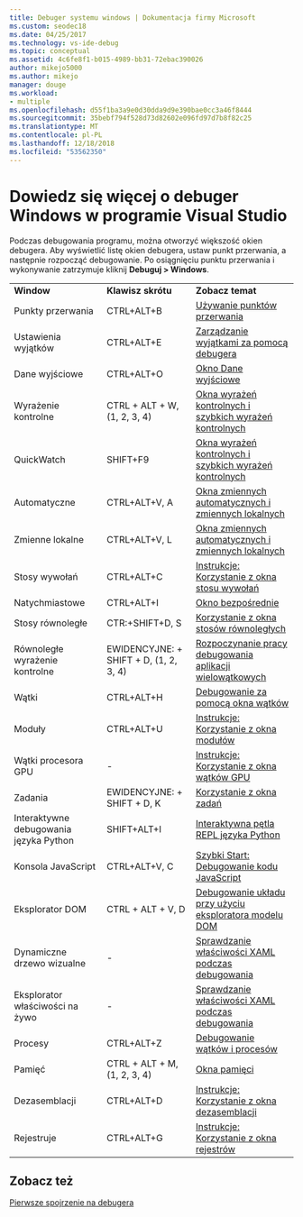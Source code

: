 ```yaml
---
title: Debuger systemu windows | Dokumentacja firmy Microsoft
ms.custom: seodec18
ms.date: 04/25/2017
ms.technology: vs-ide-debug
ms.topic: conceptual
ms.assetid: 4c6fe8f1-b015-4989-bb31-72ebac390026
author: mikejo5000
ms.author: mikejo
manager: douge
ms.workload:
- multiple
ms.openlocfilehash: d55f1ba3a9e0d30dda9d9e390bae0cc3a46f8444
ms.sourcegitcommit: 35bebf794f528d73d82602e096fd97d7b8f82c25
ms.translationtype: MT
ms.contentlocale: pl-PL
ms.lasthandoff: 12/18/2018
ms.locfileid: "53562350"
---
```

# <a name="learn-about-debugger-windows-in-visual-studio"></a>Dowiedz się więcej o debuger Windows w programie Visual Studio

Podczas debugowania programu, można otworzyć większość okien debugera. Aby wyświetlić listę okien debugera, ustaw punkt przerwania, a następnie rozpocząć debugowanie. Po osiągnięciu punktu przerwania i wykonywanie zatrzymuje kliknij **Debuguj > Windows**.

||||
|-|-|-|
|**Window**|**Klawisz skrótu**|**Zobacz temat**|
|Punkty przerwania|CTRL+ALT+B|[Używanie punktów przerwania](../debugger/using-breakpoints.md)|
|Ustawienia wyjątków|CTRL+ALT+E|[Zarządzanie wyjątkami za pomocą debugera](../debugger/managing-exceptions-with-the-debugger.md)|
|Dane wyjściowe|CTRL+ALT+O|[Okno Dane wyjściowe](../ide/reference/output-window.md)|
|Wyrażenie kontrolne|CTRL + ALT + W, (1, 2, 3, 4)|[Okna wyrażeń kontrolnych i szybkich wyrażeń kontrolnych](../debugger/watch-and-quickwatch-windows.md)|
|QuickWatch|SHIFT+F9|[Okna wyrażeń kontrolnych i szybkich wyrażeń kontrolnych](../debugger/watch-and-quickwatch-windows.md)|
|Automatyczne|CTRL+ALT+V, A|[Okna zmiennych automatycznych i zmiennych lokalnych](../debugger/autos-and-locals-windows.md)|
|Zmienne lokalne|CTRL+ALT+V, L|[Okna zmiennych automatycznych i zmiennych lokalnych](../debugger/autos-and-locals-windows.md)|
|Stosy wywołań|CTRL+ALT+C|[Instrukcje: Korzystanie z okna stosu wywołań](../debugger/how-to-use-the-call-stack-window.md)|
|Natychmiastowe|CTRL+ALT+I|[Okno bezpośrednie](../ide/reference/immediate-window.md)|
|Stosy równoległe|CTR:+SHIFT+D, S|[Korzystanie z okna stosów równoległych](../debugger/using-the-parallel-stacks-window.md)|
|Równoległe wyrażenie kontrolne|EWIDENCYJNE: + SHIFT + D, (1, 2, 3, 4)|[Rozpoczynanie pracy debugowania aplikacji wielowątkowych](../debugger/get-started-debugging-multithreaded-apps.md)|
|Wątki|CTRL+ALT+H|[Debugowanie za pomocą okna wątków](../debugger/how-to-use-the-threads-window.md)|
|Moduły|CTRL+ALT+U|[Instrukcje: Korzystanie z okna modułów](../debugger/how-to-use-the-modules-window.md)|
|Wątki procesora GPU|-|[Instrukcje: Korzystanie z okna wątków GPU](../debugger/how-to-use-the-gpu-threads-window.md)|
|Zadania|EWIDENCYJNE: + SHIFT + D, K|[Korzystanie z okna zadań](../debugger/using-the-tasks-window.md)|
|Interaktywne debugowania języka Python|SHIFT+ALT+I|[Interaktywna pętla REPL języka Python](../python/python-interactive-repl-in-visual-studio.md)|
|Konsola JavaScript|CTRL+ALT+V, C|[Szybki Start: Debugowanie kodu JavaScript](../debugger/quickstart-debug-javascript-using-the-console.md)|
|Eksplorator DOM|CTRL + ALT + V, D|[Debugowanie układu przy użyciu eksploratora modelu DOM](../debugger/debug-layout-using-dom-explorer.md)|
|Dynamiczne drzewo wizualne|-|[Sprawdzanie właściwości XAML podczas debugowania](../debugger/inspect-xaml-properties-while-debugging.md)|
|Eksplorator właściwości na żywo|-|[Sprawdzanie właściwości XAML podczas debugowania](../debugger/inspect-xaml-properties-while-debugging.md)|
|Procesy|CTRL+ALT+Z|[Debugowanie wątków i procesów](../debugger/debug-threads-and-processes.md)|
|Pamięć|CTRL + ALT + M, (1, 2, 3, 4)|[Okna pamięci](../debugger/memory-windows.md)|
|Dezasemblacji|CTRL+ALT+D|[Instrukcje: Korzystanie z okna dezasemblacji](../debugger/how-to-use-the-disassembly-window.md)|
|Rejestruje|CTRL+ALT+G|[Instrukcje: Korzystanie z okna rejestrów](../debugger/how-to-use-the-registers-window.md)|

## <a name="see-also"></a>Zobacz też

[Pierwsze spojrzenie na debugera](../debugger/debugger-feature-tour.md)